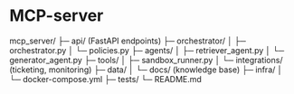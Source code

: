 # MCP-server

mcp_server/
├─ api/ (FastAPI endpoints)
├─ orchestrator/
│  ├─ orchestrator.py
│  └─ policies.py
├─ agents/
│  ├─ retriever_agent.py
│  └─ generator_agent.py
├─ tools/
│  ├─ sandbox_runner.py
│  └─ integrations/ (ticketing, monitoring)
├─ data/
│  └─ docs/ (knowledge base)
├─ infra/
│  └─ docker-compose.yml
├─ tests/
└─ README.md
